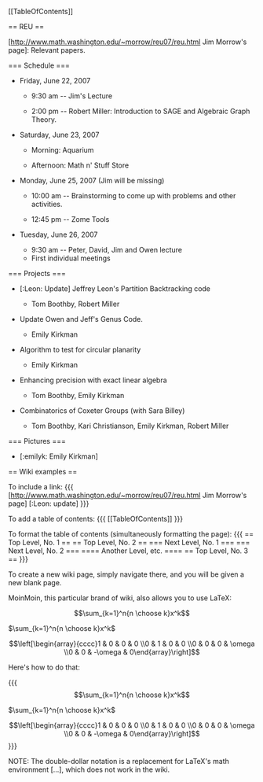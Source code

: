[[TableOfContents]]

== REU ==

[http://www.math.washington.edu/~morrow/reu07/reu.html Jim Morrow's page]: Relevant papers.

=== Schedule ===

 * Friday, June 22, 2007
    * 9:30 am -- Jim's Lecture

    * 2:00 pm -- Robert Miller: Introduction to SAGE and Algebraic Graph Theory.

 * Saturday, June 23, 2007
    * Morning: Aquarium

    * Afternoon: Math n' Stuff Store

 * Monday, June 25, 2007 (Jim will be missing)

    * 10:00 am -- Brainstorming to come up with problems and other activities.

    * 12:45 pm -- Zome Tools

 * Tuesday, June 26, 2007
    * 9:30 am -- Peter, David, Jim and Owen lecture
    * First individual meetings

=== Projects ===

 * [:Leon: Update] Jeffrey Leon's Partition Backtracking code 
    * Tom Boothby, Robert Miller

 * Update Owen and Jeff's Genus Code.
    * Emily Kirkman

 * Algorithm to test for circular planarity
    * Emily Kirkman

 * Enhancing precision with exact linear algebra
    * Tom Boothby, Emily Kirkman

 * Combinatorics of Coxeter Groups (with Sara Billey)
    * Tom Boothby, Kari Christianson, Emily Kirkman, Robert Miller

=== Pictures ===
 * [:emilyk: Emily Kirkman]

== Wiki examples ==

To include a link:
{{{
[http://www.math.washington.edu/~morrow/reu07/reu.html Jim Morrow's page]
[:Leon: update]
}}}

To add a table of contents:
{{{
[[TableOfContents]]
}}}

To format the table of contents (simultaneously formatting the page):
{{{
== Top Level, No. 1 ==
== Top Level, No. 2 ==
=== Next Level, No. 1 ===
=== Next Level, No. 2 ===
==== Another Level, etc. ====
== Top Level, No. 3 ==
}}}

To create a new wiki page, simply navigate there, and you will be given a new blank page.

MoinMoin, this particular brand of wiki, also allows you to use LaTeX:

$$\sum_{k=1}^n{n \choose k}x^k$$

$\sum_{k=1}^n{n \choose k}x^k$

$$\left[\begin{array}{cccc}1 & 0 & 0 & 0 \\0 & 1 & 0 & 0 \\0 & 0 & 0 & \omega \\0 & 0 & -\omega & 0\end{array}\right]$$

Here's how to do that:

{{{
$$\sum_{k=1}^n{n \choose k}x^k$$

$\sum_{k=1}^n{n \choose k}x^k$

$$\left[\begin{array}{cccc}1 & 0 & 0 & 0 \\0 & 1 & 0 & 0 \\0 & 0 & 0 & \omega \\0 & 0 & -\omega & 0\end{array}\right]$$
}}}

NOTE: The double-dollar notation is a replacement for LaTeX's math environment \[...\], which does not work in the wiki.
